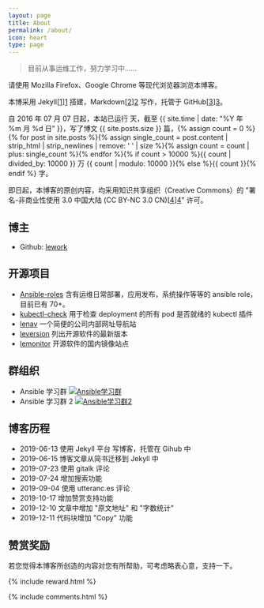 ```yaml
---
layout: page
title: About
permalink: /about/
icon: heart
type: page
---
```


> 目前从事运维工作，努力学习中......

请使用 Mozilla Firefox、Google Chrome 等现代浏览器浏览本博客。

本博采用 Jekyll[[1]][1] 搭建，Markdown[[2]][2] 写作，托管于 GitHub[[3]][3]。

自 2016 年 07 月 07 日起，本站已运行 <span id="days"></span> 天，截至 {{ site.time | date: "%Y 年 %m 月 %d 日" }}，写了博文 {{ site.posts.size }} 篇，{% assign count = 0 %}{% for post in site.posts %}{% assign single_count = post.content | strip_html | strip_newlines | remove: ' ' | size %}{% assign count = count | plus: single_count %}{% endfor %}{% if count > 10000 %}{{ count | divided_by: 10000 }} 万 {{ count | modulo: 10000 }}{% else %}{{ count }}{% endif %} 字。

即日起，本博客的原创内容，均采用知识共享组织（Creative Commons）的 "署名-非商业性使用 3.0 中国大陆 (CC BY-NC 3.0 CN)[[4]][4]" 许可。

## 博主

- Github: [lework](https://github.com/lework)

## 开源项目

- [Ansible-roles](https://github.com/lework/Ansible-roles) 含有运维日常部署，应用发布，系统操作等等的 ansible role，目前已有 70+。
- [kubectl-check](https://github.com/lework/kubectl-check) 用于检查 deployment 的所有 pod 是否就绪的 kubectl 插件
- [lenav](https://github.com/lework/lenav) 一个简便的公司内部网址导航站
- [leversion](https://github.com/lework/leversion) 列出开源软件的最新版本
- [lemonitor](https://github.com/lework/lemonitor) 开源软件的国内镜像站点

## 群组织

- Ansible 学习群 <a target="_blank" href="//shang.qq.com/wpa/qunwpa?idkey=76a382732441da12c7b6bc8393cdacdecd38f23a840abb8685bb55ac33f8fdd9"><img border="0" src="//pub.idqqimg.com/wpa/images/group.png" alt="Ansible学习群" title="Ansible学习群"></a>
- Ansible 学习群 2 <a target="_blank" href="//shang.qq.com/wpa/qunwpa?idkey=619146ae673362fbfa81f78d3646df3703ae324d720396a9d9c543470b0f0ff6"><img border="0" src="//pub.idqqimg.com/wpa/images/group.png" alt="Ansible学习群2" title="Ansible学习群2"></a>

## 博客历程

- 2019-06-13 使用 Jekyll 平台 写博客，托管在 Gihub 中
- 2019-06-15 博客文章从简书迁移到 Jekyll 中
- 2019-07-23 使用 gitalk 评论
- 2019-07-24 增加搜索功能
- 2019-09-04 使用 utteranc.es 评论
- 2019-10-17 增加赞赏支持功能
- 2019-12-10 文章中增加 "原文地址" 和 "字数统计"
- 2019-12-11 代码块增加 "Copy" 功能

## 赞赏奖励

若您觉得本博客所创造的内容对您有所帮助，可考虑略表心意，支持一下。

{% include reward.html %}

[1]: https://jekyllrb.com/ 'Jekyll'
[2]: http://daringfireball.net/projects/markdown/ 'Markdown'
[3]: https://github.com/ 'GitHub'
[4]: http://creativecommons.org/licenses/by-nc/3.0/cn/ '署名-非商业性使用 3.0 中国大陆'

{% include comments.html %}

<script>
var days = 0, daysMax = Math.floor((Date.now() / 1000 - {{ "2016-07-07" | date: "%s" }}) / (60 * 60 * 24));
(function daysCount(){
    if(days > daysMax){
        document.getElementById('days').innerHTML = daysMax;
        return;
    } else {
        document.getElementById('days').innerHTML = days;
        days += 10;
        setTimeout(daysCount, 1); 
    }
})();
</script>
